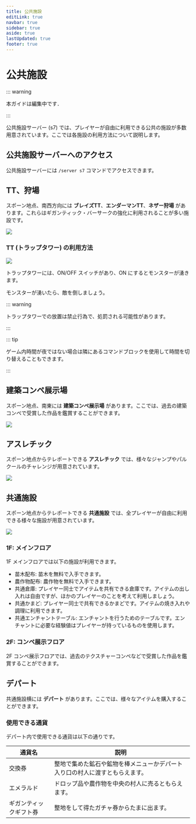 ```yaml
---
title: 公共施設
editLink: true
navbar: true
sidebar: true
aside: true
lastUpdated: true
footer: true
---
```


# 公共施設

::: warning

本ガイドは編集中です．

:::

公共施設サーバー (s7) では、プレイヤーが自由に利用できる公共の施設が多数用意されています。ここでは各施設の利用方法について説明します。

## 公共施設サーバーへのアクセス

公共施設サーバーには `/server s7` コマンドでアクセスできます。

## TT、狩場

スポーン地点、南西方向には **ブレイズTT**、**エンダーマンTT**、**ネザー狩場** があります。これらはギガンティック・バーサークの強化に利用されることが多い施設です。

![](/images/facilities/tt.png)

### TT (トラップタワー) の利用方法

![](/images/facilities/tt-2.png)

トラップタワーには、ON/OFF スイッチがあり、ON にするとモンスターが湧きます。

モンスターが湧いたら、敵を倒しましょう。

::: warning

トラップタワーでの放置は禁止行為で、処罰される可能性があります。

:::

::: tip

ゲーム内時間が夜ではない場合は隣にあるコマンドブロックを使用して時間を切り替えることもできます。

:::

## 建築コンペ展示場

スポーン地点、南東には **建築コンペ展示場** があります。ここでは、過去の建築コンペで受賞した作品を鑑賞することができます。

![](/images/facilities/competition.png)

## アスレチック

スポーン地点からテレポートできる **アスレチック** では、様々なジャンプやパルクールのチャレンジが用意されています。

![](/images/facilities/athletic.png)

## 共通施設

スポーン地点からテレポートできる **共通施設** では、全プレイヤーが自由に利用できる様々な施設が用意されています。

![](/images/facilities/shared_facilities.png)

### 1F: メインフロア

1F メインフロアでは以下の施設が利用できます。

- 苗木配布: 苗木を無料で入手できます。
- 農作物配布: 農作物を無料で入手できます。
- 共通倉庫: プレイヤー同士でアイテムを共有できる倉庫です。アイテムの出し入れは自由ですが、ほかのプレイヤーのことを考えて利用しましょう。
- 共通かまど: プレイヤー同士で共有できるかまどです。アイテムの焼き入れや調理に利用できます。
- 共通エンチャントテーブル: エンチャントを行うためのテーブルです。エンチャントに必要な経験値はプレイヤーが持っているものを使用します。

### 2F: コンペ展示フロア

2F コンペ展示フロアでは、過去のテクスチャーコンペなどで受賞した作品を鑑賞することができます。

## デパート

共通施設横には **デパート** があります。ここでは、様々なアイテムを購入することができます。

### 使用できる通貨

デパート内で使用できる通貨は以下の通りです。

| 通貨名 | 説明 |
| --- | --- |
| 交換券 | 整地で集めた鉱石や鉱物を棒メニューかデパート入り口の村人に渡すともらえます。|
| エメラルド | ドロップ品や農作物を中央の村人に売るともらえます。|
| ​ギガンティックギフト券 | 整地をして得たガチャ券からたまに出ます。|
